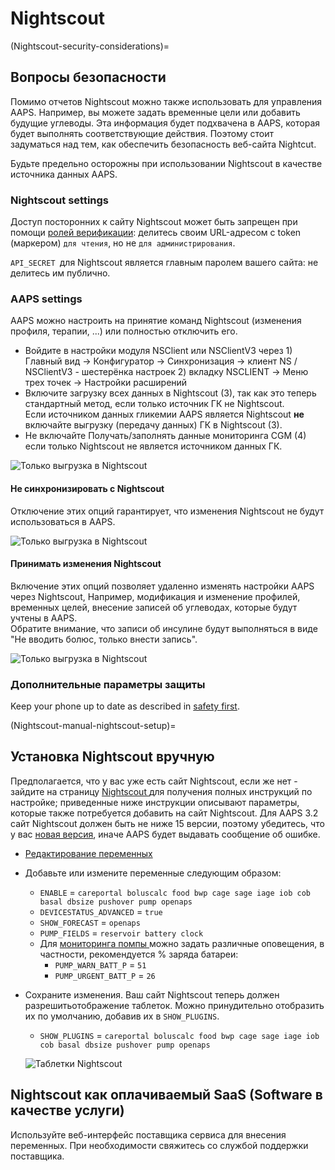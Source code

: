 # Nightscout

(Nightscout-security-considerations)=

## Вопросы безопасности

Помимо отчетов Nightscout можно также использовать для управления AAPS. Например, вы можете задать временные цели или добавить будущие углеводы. Эта информация будет подхвачена в AAPS, которая будет выполнять соответствующие действия. Поэтому стоит задуматься над тем, как обеспечить безопасность веб-сайта Nightcut.

Будьте предельно осторожны при использовании Nightscout в качестве источника данных AAPS.

### Nightscout settings

Доступ посторонних к сайту Nightscout может быть запрещен при помощи [ролей верификации](https://nightscout.github.io/nightscout/security): делитесь своим URL-адресом с token (маркером) `для чтения`, но не `для администрирования`.

`API_SECRET `для Nightscout является главным паролем вашего сайта: не делитесь им публично.

### AAPS settings

AAPS можно настроить на принятие команд Nightscout (изменения профиля, терапии, ...) или полностью отключить его.

* Войдите в настройки модуля NSClient или NSClientV3 через 1) Главный вид -> Конфигуратор -> Синхронизация -> клиент NS / NSClientV3 - шестерёнка настроек 2) вкладку NSCLIENT -> Меню трех точек -> Настройки расширений
* Включите загрузку всех данных в Nightscout (3), так как это теперь стандартный метод, если только источник ГК не Nightscout.  
  Если источником данных гликемии AAPS является Nightscout **не** включайте выгрузку (передачу данных) ГК в Nightscout (3).
* Не включайте Получать/заполнять данные мониторинга CGM (4) если только Nightscout не является источником данных ГК.

![Только выгрузка в Nightscout](../images/NSsafety.png)

#### Не синхронизировать с Nightscout

Отключение этих опций гарантирует, что изменения Nightscout не будут использоваться в AAPS.

![Только выгрузка в Nightscout](../images/NSsafety2.png)

#### Принимать изменения Nightscout

Включение этих опций позволяет удаленно изменять настройки AAPS через Nightscout, Например, модификация и изменение профилей, временных целей, внесение записей об углеводах, которые будут учтены в AAPS.  
Обратите внимание, что записи об инсулине будут выполняться в виде "Не вводить болюс, только внести запись".

![Только выгрузка в Nightscout](../images/NSsafety3.png)

### Дополнительные параметры защиты

Keep your phone up to date as described in [safety first](../Getting-Started/PreparingForAaps.md#safety-first).

(Nightscout-manual-nightscout-setup)=

## Установка Nightscout вручную

Предполагается, что у вас уже есть сайт Nightscout, если же нет - зайдите на страницу [ Nightscout ](http://nightscout.github.io/nightscout/new_user/) для получения полных инструкций по настройке; приведенные ниже инструкции описывают параметры, которые также потребуется добавить на сайт Nightscout. Для AAPS 3.2 сайт Nightscout должен быть не ниже 15 версии, поэтому убедитесь, что у вас [новая версия](https://nightscout.github.io/update/update/#updating-your-site-to-the-latest-version), иначе AAPS будет выдавать сообщение об ошибке.

* [Редактирование переменных](https://nightscout.github.io/nightscout/setup_variables/#nightscout-configuration)

* Добавьте или измените переменные следующим образом:
  
  * `ENABLE` = `careportal boluscalc food bwp cage sage iage iob cob basal dbsize pushover pump openaps`
  * ` DEVICESTATUS_ADVANCED ` = ` true `
  * `SHOW_FORECAST` = `openaps`
  * `PUMP_FIELDS` = `reservoir battery clock`
  * Для [ мониторинга помпы ](https://github.com/nightscout/cgm-remote-monitor#pump-pump-monitoring) можно задать различные оповещения, в частности, рекомендуется % заряда батареи: 
    * ` PUMP_WARN_BATT_P ` = ` 51 `
    * ` PUMP_URGENT_BATT_P ` = ` 26 ` 

* Сохраните изменения. Ваш сайт Nightscout теперь должен разрешитьотображение таблеток. Можно принудительно отобразить их по умолчанию, добавив их в `SHOW_PLUGINS`.
  
  * `SHOW_PLUGINS` = `careportal boluscalc food bwp cage sage iage iob cob basal dbsize pushover pump openaps`
  
  ![Таблетки Nightscout](../images/nightscout1.png)

## Nightscout как оплачиваемый SaaS (Software в качестве услуги)

Используйте веб-интерфейс поставщика сервиса для внесения переменных. При необходимости свяжитесь со службой поддержки поставщика.